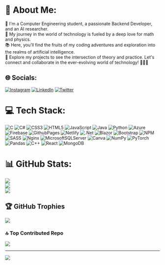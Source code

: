 # 💫 About Me:
👋 I'm a Computer Engineering student, a passionate Backend Developer, and an AI researcher.<br>🤖 My journey in the world of technology is fueled by a deep love for math and physics.<br>📚 Here, you'll find the fruits of my coding adventures and exploration into the realms of artificial intelligence.<br>🚀 Explore my projects to see the intersection of theory and practice. Let's connect and collaborate in the ever-evolving world of technology! 👨‍💻✨


## 🌐 Socials:
[![Instagram](https://img.shields.io/badge/Instagram-%23E4405F.svg?logo=Instagram&logoColor=white)](https://instagram.com/https://www.instagram.com/hamedtechy/) [![LinkedIn](https://img.shields.io/badge/LinkedIn-%230077B5.svg?logo=linkedin&logoColor=white)](https://linkedin.com/in/https://www.linkedin.com/in/hamed-ghasemi-908a96268/?lipi=urn%3Ali%3Apage%3Ad_flagship3_resumebuilder%3BDN6bs32iR4q4QRhsKo21oA%3D%3D) [![Twitter](https://img.shields.io/badge/Twitter-%231DA1F2.svg?logo=Twitter&logoColor=white)](https://twitter.com/https://twitter.com/hamedtechy) 

# 💻 Tech Stack:
![C](https://img.shields.io/badge/c-%2300599C.svg?style=flat&logo=c&logoColor=white) ![C#](https://img.shields.io/badge/c%23-%23239120.svg?style=flat&logo=c-sharp&logoColor=white) ![CSS3](https://img.shields.io/badge/css3-%231572B6.svg?style=flat&logo=css3&logoColor=white) ![HTML5](https://img.shields.io/badge/html5-%23E34F26.svg?style=flat&logo=html5&logoColor=white) ![JavaScript](https://img.shields.io/badge/javascript-%23323330.svg?style=flat&logo=javascript&logoColor=%23F7DF1E) ![Java](https://img.shields.io/badge/java-%23ED8B00.svg?style=flat&logo=openjdk&logoColor=white) ![Python](https://img.shields.io/badge/python-3670A0?style=flat&logo=python&logoColor=ffdd54) ![Azure](https://img.shields.io/badge/azure-%230072C6.svg?style=flat&logo=microsoftazure&logoColor=white) ![Firebase](https://img.shields.io/badge/firebase-%23039BE5.svg?style=flat&logo=firebase) ![GithubPages](https://img.shields.io/badge/github%20pages-121013?style=flat&logo=github&logoColor=white) ![Netlify](https://img.shields.io/badge/netlify-%23000000.svg?style=flat&logo=netlify&logoColor=#00C7B7) ![.Net](https://img.shields.io/badge/.NET-5C2D91?style=flat&logo=.net&logoColor=white) ![Blazor](https://img.shields.io/badge/blazor-%235C2D91.svg?style=flat&logo=blazor&logoColor=white) ![Bootstrap](https://img.shields.io/badge/bootstrap-%238511FA.svg?style=flat&logo=bootstrap&logoColor=white) ![NPM](https://img.shields.io/badge/NPM-%23CB3837.svg?style=flat&logo=npm&logoColor=white) ![SASS](https://img.shields.io/badge/SASS-hotpink.svg?style=flat&logo=SASS&logoColor=white) ![Nginx](https://img.shields.io/badge/nginx-%23009639.svg?style=flat&logo=nginx&logoColor=white) ![MicrosoftSQLServer](https://img.shields.io/badge/Microsoft%20SQL%20Server-CC2927?style=flat&logo=microsoft%20sql%20server&logoColor=white) ![Canva](https://img.shields.io/badge/Canva-%2300C4CC.svg?style=flat&logo=Canva&logoColor=white) ![NumPy](https://img.shields.io/badge/numpy-%23013243.svg?style=flat&logo=numpy&logoColor=white) ![PyTorch](https://img.shields.io/badge/PyTorch-%23EE4C2C.svg?style=flat&logo=PyTorch&logoColor=white) ![Pandas](https://img.shields.io/badge/pandas-%23150458.svg?style=flat&logo=pandas&logoColor=white) ![C++](https://img.shields.io/badge/c++-%2300599C.svg?style=flat&logo=c%2B%2B&logoColor=white) ![React](https://img.shields.io/badge/react-%2320232a.svg?style=flat&logo=react&logoColor=%2361DAFB) ![MongoDB](https://img.shields.io/badge/MongoDB-%234ea94b.svg?style=flat&logo=mongodb&logoColor=white)
# 📊 GitHub Stats:
![](https://github-readme-stats.vercel.app/api?username=HamedTech-Dev&theme=algolia&hide_border=false&include_all_commits=true&count_private=true)<br/>
![](https://github-readme-streak-stats.herokuapp.com/?user=HamedTech-Dev&theme=algolia&hide_border=false)<br/>
![](https://github-readme-stats.vercel.app/api/top-langs/?username=HamedTech-Dev&theme=algolia&hide_border=false&include_all_commits=true&count_private=true&layout=compact)

## 🏆 GitHub Trophies
![](https://github-profile-trophy.vercel.app/?username=HamedTech-Dev&theme=radical&no-frame=false&no-bg=true&margin-w=4)

### 🔝 Top Contributed Repo
![](https://github-contributor-stats.vercel.app/api?username=HamedTech-Dev&limit=5&theme=dark&combine_all_yearly_contributions=true)

---
[![](https://visitcount.itsvg.in/api?id=HamedTech-Dev&icon=2&color=0)](https://visitcount.itsvg.in)

<!-- Proudly created with GPRM ( https://gprm.itsvg.in ) -->
